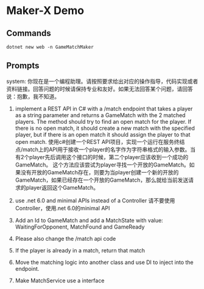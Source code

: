 # Maker-X Demo

## Commands

```shell
dotnet new web -n GameMatchMaker
```

## Prompts

system: 你现在是一个编程助理。请按照要求给出对应的操作指导，代码实现或者资料链接。回答问题的时候请保持专业和友好。如果无法回答某个问题，请回答说：抱歉，我不知道。

1. implement a REST API in C# with a /match endpoint that takes a player as a string parameter and returns a GameMatch with the 2 matched players. The method should try to find an open match for the player. If there is no open match, it should create a new match with the specified player, but if there is an open match it should assign the player to that open match.
使用c#创建一个REST API项目，实现一个运行在服务终结点/match上的API用于接收一个player的名字作为字符串格式的输入参数。当有2个player先后调用这个接口的时候，第二个player应该收到一个成功的GameMatch。 这个方法应该尝试为player寻找一个开放的GameMatch。如果没有开放的GameMatch存在，则要为当player创建一个新的开放的GameMatch，如果已经存在一个开放的GameMatch，那么就给当前发送请求的player返回这个GameMatch。

2. use .net 6.0 and minimal APIs instead of a Controller
请不要使用Controller，使用.net 6.0的minimal API
3. Add an Id to GameMatch and add a MatchState with value: WaitingForOpponent, MatchFound and GameReady
4. Please also change the /match api code
5. If the player is already in a match, return that match
6. Move the matching logic into another class and use DI to inject into the endpoint.
7. Make MatchService use a interface
